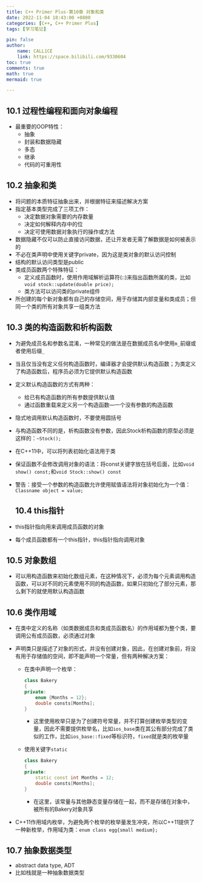 ```yaml
---
title: C++ Primer Plus-第10章 对象和类
date: 2022-11-04 18:43:00 +0800
categories: [C++, C++ Primer Plus]
tags: [学习笔记]

pin: false
author: 
    name: CALL1CE
    link: https://space.bilibili.com/9330604
toc: true
comments: true
math: true
mermaid: true

---
```


## 10.1 过程性编程和面向对象编程

- 最重要的OOP特性：
  - 抽象
  - 封装和数据隐藏
  - 多态
  - 继承
  - 代码的可重用性

## 10.2 抽象和类

- 将问题的本质特征抽象出来，并根据特征来描述解决方案
- 指定基本类型完成了三项工作：
  - 决定数据对象需要的内存数量
  - 决定如何解释内存中的位
  - 决定可使用数据对象执行的操作或方法
- 数据隐藏不仅可以防止直接访问数据，还让开发者无需了解数据是如何被表示的
- 不必在类声明中使用关键字private，因为这是类对象的默认访问控制
- 结构的默认访问类型是public
- 类成员函数两个特殊特征：
  - 定义成员函数时，使用作用域解析运算符(::)来指出函数所属的类，比如`void stock::update(double price);`
  - 类方法可以访问类的private组件
- 所创建的每个新对象都有自己的存储空间，用于存储其内部变量和类成员；但同一个类的所有对象共享一组类方法

## 10.3 类的构造函数和析构函数

- 为避免成员名和参数名混淆，一种常见的做法是在数据成员名中使用`m_`前缀或者使用后缀`_`

- 当且仅当没有定义任何构造函数时，编译器才会提供默认构造函数；为类定义了构造函数后，程序员必须为它提供默认构造函数

- 定义默认构造函数的方式有两种：
  
  - 给已有构造函数的所有参数提供默认值
  - 通过函数重载来定义另一个构造函数—一个没有参数的构造函数

- 隐式地调用默认构造函数时，不要使用圆括号

- 与构造函数不同的是，析构函数没有参数，因此Stock析构函数的原型必须是这样的：`~Stock();`

- 在C++11中，可以将列表初始化语法用于类

- 保证函数不会修改调用对象的语法：将const关键字放在括号后面，比如`void show() const;`和`void Stock::show() const`

- 警告：接受一个参数的构造函数允许使用赋值语法将对象初始化为一个值：`Classname object = value;`
  
  ## 10.4 this指针

- this指针指向用来调用成员函数的对象

- 每个成员函数都有一个this指针，this指针指向调用对象

## 10.5 对象数组

- 可以用构造函数来初始化数组元素，在这种情况下，必须为每个元素调用构造函数，可以对不同的元素使用不同的构造函数，如果只初始化了部分元素，那么剩下的就使用默认构造函数

## 10.6 类作用域

- 在类中定义的名称（如类数据成员和类成员函数名）的作用域都为整个类，要调用公有成员函数，必须通过对象

- 声明类只是描述了对象的形式，并没有创建对象，因此，在创建对象前，将没有用于存储值的空间，即不能声明一个常量，但有两种解决方案：
  
  - 在类中声明一个枚举：
    
    ```CPP
    class Bakery
    {
    private:
        enum {Months = 12};
        double consts[Months];
    }
    ```
    
    - 这里使用枚举只是为了创建符号常量，并不打算创建枚举类型的变量，因此不需要提供枚举名，比如`ios_base`类在其公有部分完成了类似的工作，比如`ios_base::fixed`等标识符，`fixed`就是类的枚举量
  
  - 使用关键字`static`
    
    ```CPP
    class Bakery
    {
    private:
        static const int Months = 12;
        double consts[Months];
    }
    ```
    
    - 在这里，该常量与其他静态变量存储在一起，而不是存储在对象中，被所有的Bakery对象共享

- C++11作用域内枚举，为避免两个枚举的枚举量发生冲突，所以C++11提供了一种新枚举，作用域为类：`enum class egg{small medium};`

## 10.7 抽象数据类型

- abstract data type, ADT
- 比如栈就是一种抽象数据类型
